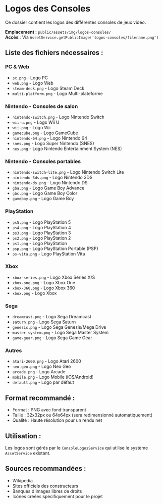 # Logos des Consoles

Ce dossier contient les logos des différentes consoles de jeux vidéo.

**Emplacement :** `public/assets/img/logos-consoles/`  
**Accès :** Via `AssetService.getPublicImage('logos-consoles/filename.png')`

## Liste des fichiers nécessaires :

### PC & Web
- `pc.png` - Logo PC
- `web.png` - Logo Web
- `steam-deck.png` - Logo Steam Deck
- `multi-platform.png` - Logo Multi-plateforme

### Nintendo - Consoles de salon
- `nintendo-switch.png` - Logo Nintendo Switch
- `wii-u.png` - Logo Wii U
- `wii.png` - Logo Wii
- `gamecube.png` - Logo GameCube
- `nintendo-64.png` - Logo Nintendo 64
- `snes.png` - Logo Super Nintendo (SNES)
- `nes.png` - Logo Nintendo Entertainment System (NES)

### Nintendo - Consoles portables
- `nintendo-switch-lite.png` - Logo Nintendo Switch Lite
- `nintendo-3ds.png` - Logo Nintendo 3DS
- `nintendo-ds.png` - Logo Nintendo DS
- `gba.png` - Logo Game Boy Advance
- `gbc.png` - Logo Game Boy Color
- `gameboy.png` - Logo Game Boy

### PlayStation
- `ps5.png` - Logo PlayStation 5
- `ps4.png` - Logo PlayStation 4
- `ps3.png` - Logo PlayStation 3
- `ps2.png` - Logo PlayStation 2
- `ps1.png` - Logo PlayStation
- `psp.png` - Logo PlayStation Portable (PSP)
- `ps-vita.png` - Logo PlayStation Vita

### Xbox
- `xbox-series.png` - Logo Xbox Series X/S
- `xbox-one.png` - Logo Xbox One
- `xbox-360.png` - Logo Xbox 360
- `xbox.png` - Logo Xbox

### Sega
- `dreamcast.png` - Logo Sega Dreamcast
- `saturn.png` - Logo Sega Saturn
- `genesis.png` - Logo Sega Genesis/Mega Drive
- `master-system.png` - Logo Sega Master System
- `game-gear.png` - Logo Sega Game Gear

### Autres
- `atari-2600.png` - Logo Atari 2600
- `neo-geo.png` - Logo Neo Geo
- `arcade.png` - Logo Arcade
- `mobile.png` - Logo Mobile (iOS/Android)
- `default.png` - Logo par défaut

## Format recommandé :
- Format : PNG avec fond transparent
- Taille : 32x32px ou 64x64px (sera redimensionné automatiquement)
- Qualité : Haute résolution pour un rendu net

## Utilisation :
Les logos sont gérés par le `ConsoleLogosService` qui utilise le système `AssetService` existant.

## Sources recommandées :
- Wikipedia
- Sites officiels des constructeurs  
- Banques d'images libres de droits
- Icônes créées spécifiquement pour le projet 